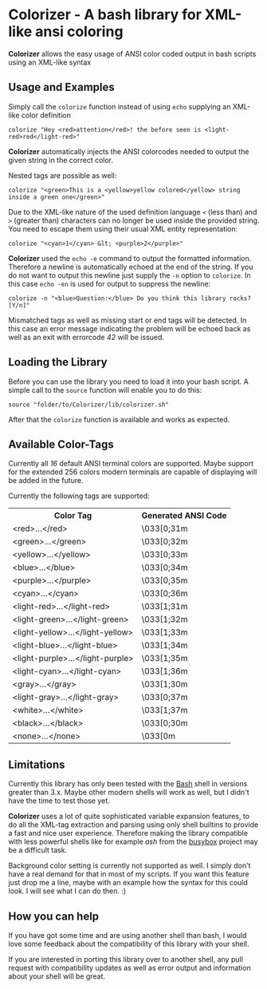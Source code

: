 # Colorizer - A bash library for XML-like ansi coloring

**Colorizer** allows the easy usage of ANSI color coded output in bash scripts
using an XML-like syntax

## Usage and Examples

Simply call the `colorize` function instead of using `echo` supplying an
XML-like color definition

    colorize "Hey <red>attention</red>! the before seen is <light-red>red</light-red>"

**Colorizer** automatically injects the ANSI colorcodes needed to output the
given string in the correct color.

Nested tags are possible as well:

    colorize "<green>This is a <yellow>yellow colored</yellow> string inside a green one</green>"

Due to the XML-like nature of the used definition language `<` (less than) and
`>` (greater than) characters can no longer be used inside the provided string.
You need to escape them using their usual XML entity representation:

    colorize "<cyan>1</cyan> &lt; <purple>2</purple>"

**Colorizer** used the `echo -e` command to output the formatted information.
Therefore a newline is automatically echoed at the end of the string. If you do
not want to output this newline just supply the `-n` option to `colorize`. In
this case `echo -en` is used for output to suppress the newline:

    colorize -n "<blue>Question:</blue> Do you think this library rocks? [Y/n]"

Mismatched tags as well as missing start or end tags will be detected. In this
case an error message indicating the problem will be echoed back as well as an
exit with errorcode *42* will be issued.

## Loading the Library

Before you can use the library you need to load it into your bash script.
A simple call to the `source` function will enable you to do this:

    source "folder/to/Colorizer/lib/colorizer.sh"

After that the `colorize` function is available and works as expected.

## Available Color-Tags

Currently all *16* default ANSI terminal colors are supported. Maybe support
for the extended 256 colors modern terminals are capable of displaying will be
added in the future.

Currently the following tags are supported:

<table>
    <tr>
        <th>Color Tag</th><th>Generated ANSI Code</th>
    </tr>
    <tr>
        <td>&lt;red&gt;…&lt;/red&gt;</td><td>\033[0;31m</td>
    </tr>
        <td>&lt;green&gt;…&lt;/green&gt;</td><td>\033[0;32m</td>
    </tr>
        <td>&lt;yellow&gt;…&lt;/yellow&gt;</td><td>\033[0;33m</td>
    </tr>
        <td>&lt;blue&gt;…&lt;/blue&gt;</td><td>\033[0;34m</td>
    </tr>
        <td>&lt;purple&gt;…&lt;/purple&gt;</td><td>\033[0;35m</td>
    </tr>
        <td>&lt;cyan&gt;…&lt;/cyan&gt;</td><td>\033[0;36m</td>
    </tr>
        <td>&lt;light-red&gt;…&lt;/light-red&gt;</td><td>\033[1;31m</td>
    </tr>
        <td>&lt;light-green&gt;…&lt;/light-green&gt;</td><td>\033[1;32m</td>
    </tr>
        <td>&lt;light-yellow&gt;…&lt;/light-yellow&gt;</td><td>\033[1;33m</td>
    </tr>
        <td>&lt;light-blue&gt;…&lt;/light-blue&gt;</td><td>\033[1;34m</td>
    </tr>
        <td>&lt;light-purple&gt;…&lt;/light-purple&gt;</td><td>\033[1;35m</td>
    </tr>
        <td>&lt;light-cyan&gt;…&lt;/light-cyan&gt;</td><td>\033[1;36m</td>
    </tr>
        <td>&lt;gray&gt;…&lt;/gray&gt;</td><td>\033[1;30m</td>
    </tr>
        <td>&lt;light-gray&gt;…&lt;/light-gray&gt;</td><td>\033[0;37m</td>
    </tr>
        <td>&lt;white&gt;…&lt;/white&gt;</td><td>\033[1;37m</td>
    </tr>
        <td>&lt;black&gt;…&lt;/black&gt;</td><td>\033[0;30m</td>
    </tr>
        <td>&lt;none&gt;…&lt;/none&gt;</td><td>\033[0m</td>
    </tr>
</table>

## Limitations

Currently this library has only been tested with the
[Bash](http://www.gnu.org/software/bash/) shell in versions greater than 3.x.
Maybe other modern shells will work as well, but I didn't have the time to test
those yet.

**Colorizer** uses a lot of quite sophisticated variable expansion features, to
do all the XML-tag extraction and parsing using only shell builtins to provide
a fast and nice user experience. Therefore making the library compatible with
less powerful shells like for example *ash* from the [busybox](http://busybox.net) 
project may be a difficult task.

Background color setting is currently not supported as well. I simply don't
have a real demand for that in most of my scripts. If you want this feature
just drop me a line, maybe with an example how the syntax for this could look.
I will see what I can do then. :)

## How you can help

If you have got some time and are using another shell than bash, I would love
some feedback about the compatibility of this library with your shell.

If you are interested in porting this library over to another shell, any pull
request with compatibility updates as well as error output and information
about your shell will be great.
